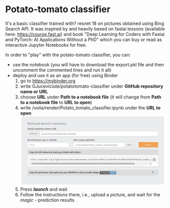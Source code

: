# Potato-tomato classifier
It's a basic classifier trained with? resnet 18 on pictures obtained using Bing Search API. It was inspired by and heavily based on fastai lessons (available here: https://course.fast.ai) and book "Deep Learning for Coders with Fastai and PyTorch: AI Applications Without a PhD" which you can buy or read as interactive Jupyter Notebooks for free.

In order to "play" with the potato-tomato classifier, you can:
- use the notebook (you will have to download the export.pkl file and then uncomment the commented lines and run it all)
- deploy and use it as an app (for free) using Binder
  1. go to https://mybinder.org
  2. write GJuceviciute/potatotomato-classifier under **GitHub repository name or URL**
  3. choose **URL** under **Path to a notebook file** (it will change from **Path to a notebook file** to **URL to open**)
  4. write /voila/render/Potato_tomato_classifier.ipynb under the **URL to open** <img src="binder.JPG" >
  5. Press ***launch*** and wait
  6. Follow the instructions there, i.e., upload a picture, and wait for the *magic* - prediction results
 
